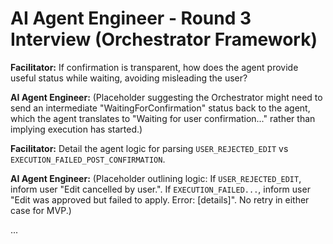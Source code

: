 # AI Agent Engineer - Round 3 Interview (Orchestrator Framework)

**Facilitator:** If confirmation is transparent, how does the agent provide useful status while waiting, avoiding misleading the user?

**AI Agent Engineer:** (Placeholder suggesting the Orchestrator might need to send an intermediate "WaitingForConfirmation" status back to the agent, which the agent translates to "Waiting for user confirmation..." rather than implying execution has started.)

**Facilitator:** Detail the agent logic for parsing `USER_REJECTED_EDIT` vs `EXECUTION_FAILED_POST_CONFIRMATION`.

**AI Agent Engineer:** (Placeholder outlining logic: If `USER_REJECTED_EDIT`, inform user "Edit cancelled by user.". If `EXECUTION_FAILED...`, inform user "Edit was approved but failed to apply. Error: [details]". No retry in either case for MVP.)

... 